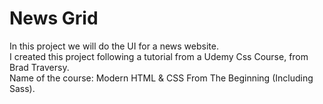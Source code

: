 # News Grid
In this project we will do the UI for a news website.  
I created this project following a tutorial from a Udemy Css Course, from Brad Traversy.  
Name of the course: Modern HTML & CSS From The Beginning (Including Sass).